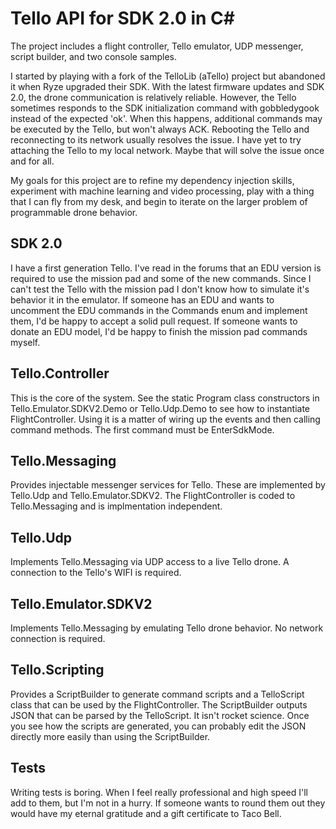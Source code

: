 # Tello API for SDK 2.0 in C#
The project includes a flight controller, Tello emulator, UDP messenger, script builder, and two console samples.

I started by playing with a fork of the TelloLib (aTello) project but abandoned it when Ryze upgraded their SDK. With the latest firmware updates and SDK 2.0, the drone communication is relatively reliable. However, the Tello sometimes responds to the SDK initialization command with gobbledygook instead of the expected 'ok'. When this happens, additional commands may be executed by the Tello, but won't always ACK. Rebooting the Tello and reconnecting to its network usually resolves the issue. I have yet to try attaching the Tello to my local network. Maybe that will solve the issue once and for all.

My goals for this project are to refine my dependency injection skills, experiment with machine learning and video processing, play with a thing that I can fly from my desk, and begin to iterate on the larger problem of programmable drone behavior.

## SDK 2.0
I have a first generation Tello. I've read in the forums that an EDU version is required to use the mission pad and some of the new commands. Since I can't test the Tello with the mission pad I don't know how to simulate it's behavior it in the emulator. If someone has an EDU and wants to uncomment the EDU commands in the Commands enum and implement them, I'd be happy to accept a solid pull request. If someone wants to donate an EDU model, I'd be happy to finish the mission pad commands myself.

## Tello.Controller
This is the core of the system. See the static Program class constructors in Tello.Emulator.SDKV2.Demo or Tello.Udp.Demo to see how to instantiate FlightController. Using it is a matter of wiring up the events and then calling command methods. The first command must be EnterSdkMode.

## Tello.Messaging
Provides injectable messenger services for Tello. These are implemented by Tello.Udp and Tello.Emulator.SDKV2. The FlightController is coded to Tello.Messaging and is implmentation independent.

## Tello.Udp
Implements Tello.Messaging via UDP access to a live Tello drone. A connection to the Tello's WIFI is required.

## Tello.Emulator.SDKV2
Implements Tello.Messaging by emulating Tello drone behavior. No network connection is required.

## Tello.Scripting
Provides a ScriptBuilder to generate command scripts and a TelloScript class that can be used by the FlightController. The ScriptBuilder outputs JSON that can be parsed by the TelloScript. It isn't rocket science. Once you see how the scripts are generated, you can probably edit the JSON directly more easily than using the ScriptBuilder.

## Tests
Writing tests is boring. When I feel really professional and high speed I'll add to them, but I'm not in a hurry. If someone wants to round them out they would have my eternal gratitude and a gift certificate to Taco Bell.
